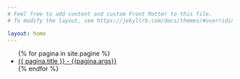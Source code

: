 ```yaml
---
# Feel free to add content and custom Front Matter to this file.
# To modify the layout, see https://jekyllrb.com/docs/themes/#overriding-theme-defaults

layout: home
---
```


<ul>
  {% for pagina in site.pagine %}
    <li><a href="{{site.baseurl}}{{pagina.url }}">{{ pagina.title }} - {{pagina.args}}</a></li>
  {% endfor %}
</ul>